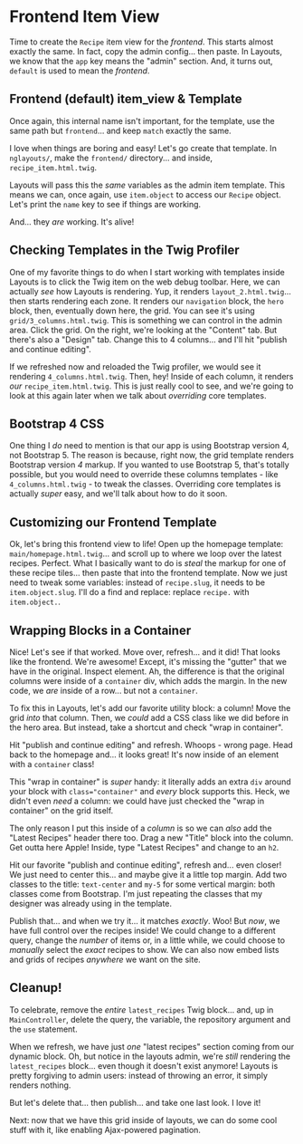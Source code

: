 # Frontend Item View

Time to create the `Recipe` item view for the *frontend*. This starts almost exactly
the same. In fact, copy the admin config... then paste. In Layouts, we know that
the `app` key means the "admin" section. And, it turns out, `default` is used to
mean the *frontend*.

## Frontend (default) item_view & Template

Once again, this internal name isn't important, for the template, use the same path
but `frontend`... and keep `match` exactly the same.

I love when things are boring and easy! Let's go create that template. In `nglayouts/`,
make the `frontend/` directory... and inside, `recipe_item.html.twig`.

Layouts will pass this the *same* variables as the admin item template. This means
we can, once again, use `item.object` to access our `Recipe` object. Let's print
the `name` key to see if things are working.

And... they *are* working. It's alive!

## Checking Templates in the Twig Profiler

One of my favorite things to do when I start working with templates inside Layouts
is to click the Twig item on the web debug toolbar. Here, we can actually *see* how
Layouts is rendering. Yup, it renders `layout_2.html.twig`... then starts rendering
each zone. It renders our `navigation` block, the `hero` block, then, eventually
down here, the grid. You can see it's using `grid/3_columns.html.twig`.
This is something we can control in the admin area. Click the grid. On the right,
we're looking at the "Content" tab. But there's also a "Design" tab. Change this
to 4 columns... and I'll hit "publish and continue editing".

If we refreshed now and reloaded the Twig profiler, we would see it rendering
`4_columns.html.twig`. Then, hey! Inside of each column, it renders *our*
`recipe_item.html.twig`. This is just really cool to see, and we're going to
look at this again later when we talk about *overriding* core templates.

## Bootstrap 4 CSS

One thing I *do* need to mention is that our app is using Bootstrap version 4,
not Bootstrap 5. The reason is because, right now, the grid template
renders Bootstrap version *4* markup. If you wanted to use Bootstrap 5, that's
totally possible, but you would need to override these columns templates - like
`4_columns.html.twig` - to tweak the classes. Overriding core templates is actually
*super* easy, and we'll talk about how to do it soon.

## Customizing our Frontend Template

Ok, let's bring this frontend view to life! Open up the homepage template:
`main/homepage.html.twig`... and scroll up to where we loop over the latest recipes.
Perfect. What I basically want to do is *steal* the markup for one of these
recipe tiles... then paste that into the frontend template. Now we just need to tweak
some variables: instead of `recipe.slug`, it needs to be `item.object.slug`.
I'll do a find and replace: replace `recipe.` with `item.object.`.

## Wrapping Blocks in a Container

Nice! Let's see if that worked. Move over, refresh... and it did! That looks like
the frontend. We're awesome! Except, it's missing the "gutter" that we have in
the original. Inspect element. Ah, the difference is that the original columns
were inside of a `container` div, which adds the margin. In the new code, we
*are* inside of a row... but not a `container`.

To fix this in Layouts, let's add our favorite utility block: a column! Move the
grid *into* that column. Then, we *could* add a CSS class like we did before in
the hero area. But instead, take a shortcut and check "wrap in container".

Hit "publish and continue editing" and refresh. Whoops - wrong page. Head back
to the homepage and... it looks great! It's now inside of an element with a
`container` class!

This "wrap in container" is *super* handy: it literally adds an extra `div`
around your block with `class="container"` and *every* block supports this. Heck,
we didn't even *need* a column: we could have just checked the "wrap in container"
on the grid itself.

The only reason I put this inside of a *column* is so we can *also* add the
"Latest Recipes" header there too. Drag a new "Title" block into the column.
Get outta here Apple! Inside, type "Latest Recipes" and change to an `h2`.

Hit our favorite "publish and continue editing", refresh and... even closer! We
just need to center this... and maybe give it a little top margin. Add two classes
to the title: `text-center` and `my-5` for some vertical margin: both classes come
from Bootstrap. I'm just repeating the classes that my designer was already using
in the template.

Publish that... and when we try it... it matches *exactly*. Woo! But *now*, we
have full control over the recipes inside! We could change to a different query,
change the *number* of items or, in a little while, we could choose to *manually*
select the *exact* recipes to show. We can also now embed lists and grids of
recipes *anywhere* we want on the site.

## Cleanup!

To celebrate, remove the *entire* `latest_recipes` Twig block... and, up in
`MainController`, delete the query, the variable, the repository argument and
the `use` statement.

When we refresh, we have just *one* "latest recipes" section coming from our dynamic
block. Oh, but notice in the layouts admin, we're *still* rendering the
`latest_recipes` block... even though it doesn't exist anymore! Layouts is pretty
forgiving to admin users: instead of throwing an error, it simply renders
nothing.

But let's delete that... then publish... and take one last look. I love it!

Next: now that we have this grid inside of layouts, we can do some cool stuff with
it, like enabling Ajax-powered pagination.
